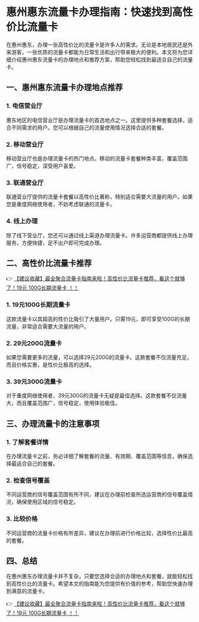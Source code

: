 # 惠州惠东流量卡办理指南：快速找到高性价比流量卡

在惠州惠东，办理一张高性价比的流量卡是许多人的需求。无论是本地居民还是外来游客，一张优质的流量卡都能为日常生活和出行带来极大的便利。本文将为您详细介绍惠州惠东流量卡的办理地点和推荐方案，帮助您轻松找到最适合自己的流量卡。

## 一、惠州惠东流量卡办理地点推荐

### 1. 电信营业厅
惠东地区的电信营业厅是办理流量卡的首选地点之一。这里提供多种套餐选择，适合不同需求的用户。您可以根据自己的流量使用情况选择合适的套餐。

### 2. 移动营业厅
移动营业厅也是办理流量卡的热门地点。移动的流量卡套餐种类丰富，覆盖范围广，信号稳定，深受用户喜爱。

### 3. 联通营业厅
联通营业厅提供的流量卡套餐以高性价比著称，特别适合需要大流量的用户。如果您是重度网络使用者，不妨考虑联通的流量卡。

### 4. 线上办理
除了线下营业厅，您还可以通过线上渠道办理流量卡。许多运营商都提供线上办理服务，方便快捷，足不出户即可完成办理。

## 二、高性价比流量卡推荐

👉 [【建议收藏】最全聚合流量卡指南来啦！高性价比流量卡推荐，看这个就够了！19元 100G长期流量卡 ！！](https://bit.ly/Liuliangka)

### 1. 19元100G长期流量卡
这款流量卡以其超高的性价比吸引了大量用户。只需19元，即可享受100G的长期流量，非常适合需要大流量的用户。

### 2. 29元200G流量卡
如果您需要更多的流量，可以选择29元200G的流量卡。这款套餐不仅流量充足，而且价格实惠，是性价比极高的选择。

### 3. 39元300G流量卡
对于重度网络使用者，39元300G的流量卡无疑是最佳选择。这款套餐不仅流量大，而且覆盖范围广，信号稳定，使用体验极佳。

## 三、办理流量卡的注意事项

### 1. 了解套餐详情
在办理流量卡之前，务必详细了解套餐的流量、有效期、覆盖范围等信息，确保选择最适合自己的套餐。

### 2. 检查信号覆盖
不同运营商的信号覆盖范围有所不同，建议在办理前检查所选运营商的信号覆盖情况，确保使用区域的信号稳定。

### 3. 比较价格
不同运营商的流量卡价格有所差异，建议在办理前进行价格比较，选择性价比最高的套餐。

## 四、总结

在惠州惠东办理流量卡并不复杂，只要您选择合适的办理地点和套餐，就能轻松找到高性价比的流量卡。希望本文的指南能为您提供有价值的参考，帮助您快速办理到满意的流量卡。

👉 [【建议收藏】最全聚合流量卡指南来啦！高性价比流量卡推荐，看这个就够了！19元 100G长期流量卡 ！！](https://bit.ly/Liuliangka)